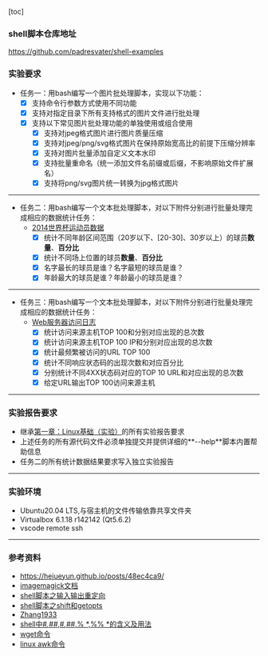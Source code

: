 [toc]

### shell脚本仓库地址

https://github.com/padresvater/shell-examples

### 实验要求

* 任务一：用bash编写一个图片批处理脚本，实现以下功能：
    * [x] 支持命令行参数方式使用不同功能
    * [x] 支持对指定目录下所有支持格式的图片文件进行批处理
    * [x] 支持以下常见图片批处理功能的单独使用或组合使用
        * [x] 支持对jpeg格式图片进行图片质量压缩
        * [x] 支持对jpeg/png/svg格式图片在保持原始宽高比的前提下压缩分辨率
        * [x] 支持对图片批量添加自定义文本水印
        * [x] 支持批量重命名（统一添加文件名前缀或后缀，不影响原始文件扩展名）
        * [x] 支持将png/svg图片统一转换为jpg格式图片

---

* 任务二：用bash编写一个文本批处理脚本，对以下附件分别进行批量处理完成相应的数据统计任务：
    * [2014世界杯运动员数据](exp/chap0x04/worldcupplayerinfo.tsv)
        * [x] 统计不同年龄区间范围（20岁以下、[20-30]、30岁以上）的球员**数量**、**百分比**
        * [x] 统计不同场上位置的球员**数量**、**百分比**
        * [x] 名字最长的球员是谁？名字最短的球员是谁？
        * [x] 年龄最大的球员是谁？年龄最小的球员是谁？

---

* 任务三：用bash编写一个文本批处理脚本，对以下附件分别进行批量处理完成相应的数据统计任务：
    * [Web服务器访问日志](exp/chap0x04/web_log.tsv.7z)
        * [x] 统计访问来源主机TOP 100和分别对应出现的总次数
        * [x] 统计访问来源主机TOP 100 IP和分别对应出现的总次数
        * [x] 统计最频繁被访问的URL TOP 100
        * [x] 统计不同响应状态码的出现次数和对应百分比
        * [x] 分别统计不同4XX状态码对应的TOP 10 URL和对应出现的总次数
        * [x] 给定URL输出TOP 100访问来源主机

---

### 实验报告要求

* 继承[第一章：Linux基础（实验）](chap0x01.exp.md.html)的所有实验报告要求
* 上述任务的所有源代码文件必须单独提交并提供详细的**--help**脚本内置帮助信息
* 任务二的所有统计数据结果要求写入独立实验报告

***

### 实验环境

- Ubuntu20.04 LTS,与宿主机的文件传输依靠共享文件夹
- Virtualbox  6.1.18 r142142 (Qt5.6.2)
- vscode remote ssh

***

### 参考资料

- https://hejueyun.github.io/posts/48ec4ca9/
- [imagemagick文档](https://legacy.imagemagick.org/Usage/basics/)
- [shell脚本之输入输出重定向](http://c.biancheng.net/view/942.html)
- [shell脚本之shift和getopts](http://www.361way.com/shell-shift-getopts/4973.html)
- [Zhang1933](https://github.com/CUCCS/2021-linux-public-Zhang1933/blob/ch0x04/ch0x04/%E5%AE%9E%E9%AA%8C%E6%8A%A5%E5%91%8A.md)
- [shell中#*,##*,#*,##*,% *,%% *的含义及用法](https://blog.csdn.net/jiezi2016/article/details/79649382)
- [wget命令](https://www.cnblogs.com/peida/archive/2013/03/18/2965369.html)
- [linux awk命令](https://www.runoob.com/linux/linux-comm-awk.html)

  

